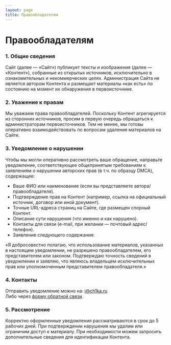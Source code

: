 ```yaml
---
layout: page
title: Правообладателям
---
```


# Правообладателям

### 1. Общие сведения
Сайт (далее — «Сайт») публикует тексты и изображения (далее — «Контент»), собранные из открытых источников, исключительно в ознакомительных и некоммерческих целях. Администрация Сайта не является автором Контента и размещает материалы «как есть» по состоянию на момент их обнаружения в первоисточнике.

### 2. Уважение к правам
Мы уважаем права правообладателей. Поскольку Контент агрегируется из сторонних источников, просим в первую очередь обращаться к администраторам первоисточников. Тем не менее, мы готовы оперативно взаимодействовать по вопросам удаления материалов на Сайте.

### 3. Уведомление о нарушении
Чтобы мы могли оперативно рассмотреть ваше обращение, направьте уведомление, соответствующее общепринятым требованиям к заявлениям о нарушении авторских прав (в т.ч. по образцу DMCA), содержащее:

- Ваше ФИО или наименование (если вы представляете автора/правообладателя).
- Подтверждение прав на Контент (например, ссылка на официальный источник, договор или иной документ).
- Точные URL-адреса страниц на Сайте, где размещен спорный Контент.
- Описание сути нарушения (что именно и как нарушено).
- Контакты для связи (e-mail, при желании — почтовый адрес/телефон).
- Заявление следующего содержания:

«Я добросовестно полагаю, что использование материалов, указанных в настоящем уведомлении, не разрешено правообладателем, его представителем или законом. Подтверждаю точность сведений в уведомлении и заявляю, что являюсь владельцем исключительных прав или уполномоченным представителем правообладателя.»

### 4. Контакты
Отправить уведомление можно на: i@ch1ka.ru  
Либо через [форму обратной связи](https://forms.yandex.ru/cloud/6863930190fa7b00f4cc4640/).

### 5. Рассмотрение
Корректно оформленные уведомления рассматриваются в срок до 5 рабочих дней. При подтверждении нарушения мы удалим или ограничим доступ к материалу. При необходимости можем запросить дополнительные сведения для идентификации Контента.